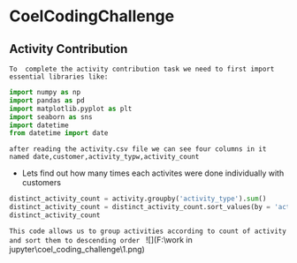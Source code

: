 # CoelCodingChallenge
## Activity Contribution
`To  complete the activity contribution task we need to first import essential libraries like:`
```python
import numpy as np
import pandas as pd 
import matplotlib.pyplot as plt
import seaborn as sns
import datetime
from datetime import date
```

`after reading the activity.csv file we can see four columns in it named date,customer,activity_typw,activity_count`

* Lets find out how many times each activites were done individually with customers

```python
distinct_activity_count = activity.groupby('activity_type').sum()
distinct_activity_count = distinct_activity_count.sort_values(by = 'activity_count',ascending = False)
distinct_activity_count
````

`This code allows us to group activities according to count of activity and sort them to descending order `
![](F:\work in jupyter\coel_coding_challenge\1.png)


